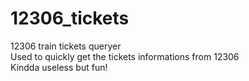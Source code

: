 # 12306_tickets
12306 train tickets queryer  
Used to quickly get the tickets informations from 12306  
Kindda useless but fun!
